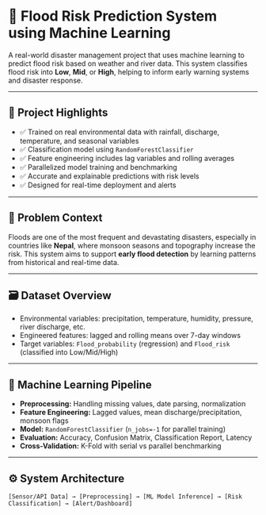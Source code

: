# 🌊 Flood Risk Prediction System using Machine Learning

A real-world disaster management project that uses machine learning to predict flood risk based on weather and river data. This system classifies flood risk into **Low**, **Mid**, or **High**, helping to inform early warning systems and disaster response.

---

## 📌 Project Highlights

- ✅ Trained on real environmental data with rainfall, discharge, temperature, and seasonal variables
- ✅ Classification model using `RandomForestClassifier`
- ✅ Feature engineering includes lag variables and rolling averages
- ✅ Parallelized model training and benchmarking
- ✅ Accurate and explainable predictions with risk levels
- ✅ Designed for real-time deployment and alerts

---

## 🧠 Problem Context

Floods are one of the most frequent and devastating disasters, especially in countries like **Nepal**, where monsoon seasons and topography increase the risk. This system aims to support **early flood detection** by learning patterns from historical and real-time data.

---

## 🗃️ Dataset Overview

- Environmental variables: precipitation, temperature, humidity, pressure, river discharge, etc.
- Engineered features: lagged and rolling means over 7-day windows
- Target variables: `Flood_probability` (regression) and `Flood_risk` (classified into Low/Mid/High)

---

## 🧪 Machine Learning Pipeline

- **Preprocessing:** Handling missing values, date parsing, normalization
- **Feature Engineering:** Lagged values, mean discharge/precipitation, monsoon flags
- **Model:** `RandomForestClassifier` (`n_jobs=-1` for parallel training)
- **Evaluation:** Accuracy, Confusion Matrix, Classification Report, Latency
- **Cross-Validation:** K-Fold with serial vs parallel benchmarking

---

## ⚙️ System Architecture

```text
[Sensor/API Data] → [Preprocessing] → [ML Model Inference] → [Risk Classification] → [Alert/Dashboard]
